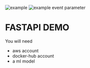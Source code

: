 ![example](https://github.com/oserttas-math/demo_dsv_fastapi/actions/workflows/.github/workflows/ci.yml/badge.svg)
![example event parameter](https://github.com/oserttas-math/demo_dsv_fastapi/actions/workflows/.github/workflows/ci.yml/badge.svg?event=push)
# FASTAPI DEMO 

You will need 

- aws account
- docker-hub account
- a ml model 
